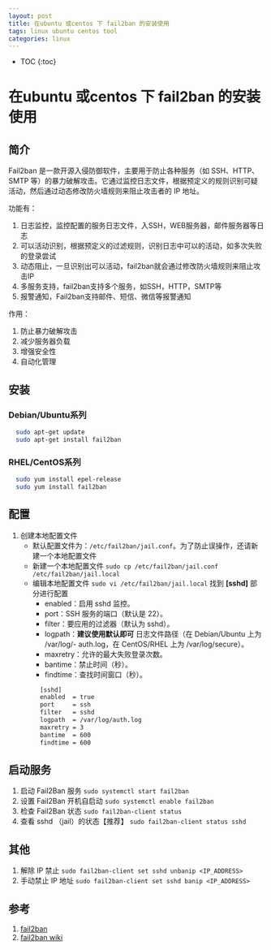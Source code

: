 ```yaml
---
layout: post
title: 在ubuntu 或centos 下 fail2ban 的安装使用
tags: linux ubuntu centos tool
categories: linux
---
```


* TOC
{:toc}

# 在ubuntu 或centos 下 fail2ban 的安装使用

## 简介

Fail2ban 是一款开源入侵防御软件，主要用于防止各种服务（如 SSH、HTTP、SMTP 等）的暴力破解攻击。它通过监控日志文件，根据预定义的规则识别可疑活动，然后通过动态修改防火墙规则来阻止攻击者的 IP 地址。


功能有：


1. 日志监控，监控配置的服务日志文件，入SSH，WEB服务器，邮件服务器等日志
1. 可以活动识别，根据预定义的过滤规则，识别日志中可以的活动，如多次失败的登录尝试
1. 动态阻止，一旦识别出可以活动，fail2ban就会通过修改防火墙规则来阻止攻击IP
1. 多服务支持，fail2ban支持多个服务，如SSH，HTTP，SMTP等
1. 报警通知，Fail2ban支持邮件、短信、微信等报警通知


作用：


1. 防止暴力破解攻击
1. 减少服务器负载
1. 增强安全性
1. 自动化管理

## 安装

### Debian/Ubuntu系列

```bash
  sudo apt-get update
  sudo apt-get install fail2ban
```

### RHEL/CentOS系列

```bash
  sudo yum install epel-release
  sudo yum install fail2ban
```

## 配置

1. 创建本地配置文件
    - 默认配置文件为：`/etc/fail2ban/jail.conf`。为了防止误操作，还请新建一个本地配置文件
    - 新建一个本地配置文件 `sudo cp /etc/fail2ban/jail.conf /etc/fail2ban/jail.local`
    - 编辑本地配置文件 `sudo vi /etc/fail2ban/jail.local`
        找到 **[sshd]** 部分进行配置
        - enabled：启用 sshd 监控。
        - port：SSH 服务的端口（默认是 22）。
        - filter：要应用的过滤器（默认为 sshd）。
        - logpath：**建议使用默认即可** 日志文件路径（在 Debian/Ubuntu 上为 /var/log/- auth.log，在 CentOS/RHEL 上为 /var/log/secure）。
        - maxretry：允许的最大失败登录次数。
        - bantime：禁止时间（秒）。
        - findtime：查找时间窗口（秒）。
        ```bash
          [sshd]
          enabled  = true
          port     = ssh
          filter   = sshd
          logpath  = /var/log/auth.log
          maxretry = 3
          bantime  = 600
          findtime = 600
        ```

## 启动服务

1. 启动 Fail2Ban 服务 `sudo systemctl start fail2ban`
1. 设置 Fail2Ban 开机自启动 `sudo systemctl enable fail2ban`
1. 检查 Fail2Ban 状态 `sudo fail2ban-client status`
1. 查看 sshd （jail）的状态【推荐】 `sudo fail2ban-client status sshd`

## 其他

1. 解除 IP 禁止  `sudo fail2ban-client set sshd unbanip <IP_ADDRESS>`
1. 手动禁止 IP 地址 `sudo fail2ban-client set sshd banip <IP_ADDRESS>`

## 参考

1. [fail2ban](https://github.com/fail2ban/fail2ban)
1. [fail2ban wiki](https://github.com/fail2ban/fail2ban/wiki)
